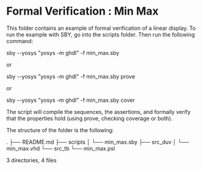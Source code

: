 Formal Verification : Min Max
=============================

This folder contains an example of formal verification of a linear display.
To run the example with SBY, go into the
scripts folder. Then run the following command:

sby --yosys "yosys -m ghdl" -f min_max.sby

or

sby --yosys "yosys -m ghdl" -f min_max.sby prove

or

sby --yosys "yosys -m ghdl" -f min_max.sby cover


The script will compile the sequences, the assertions, and
formally verify that the properties hold (using prove, checking coverage or both).

The structure of the folder is the following:

.
├── README.md
├── scripts
│   └── min_max.sby
├── src_duv
│   └── min_max.vhd
└── src_tb
    └── min_max.psl

3 directories, 4 files
